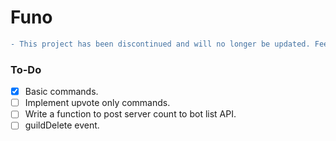 # Funo

```diff
- This project has been discontinued and will no longer be updated. Feel free to fork it if you wish to do so.
```

### To-Do
- [x] Basic commands.
- [ ] Implement upvote only commands.
- [ ] Write a function to post server count to bot list API.
- [ ] guildDelete event.
